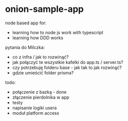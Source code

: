 # onion-sample-app

node based app for:

- learning how to node js work with typescript
- learning how DDD works

pytania do Milczka:

- co z infra / jak to rozwinąć?
- jak połączyć te wszystkie kafelki do app.ts / server.ts?
- czy potrzebuję folderu base - jak tak to jak rozwinąć?
- gdzie umieścić folder prisma?

todo:

- połączenie z bazką - done
- złączenie pierdolnika w app
- testy
- napisanie logiki usera
- moduł platform access
